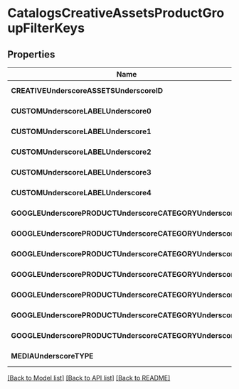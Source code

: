 # CatalogsCreativeAssetsProductGroupFilterKeys

## Properties
Name | Type | Description | Notes
------------ | ------------- | ------------- | -------------
**CREATIVEUnderscoreASSETSUnderscoreID** | [**CatalogsProductGroupMultipleStringCriteria**](.md) |  | [default to null]
**CUSTOMUnderscoreLABELUnderscore0** | [**CatalogsProductGroupMultipleStringCriteria**](.md) |  | [default to null]
**CUSTOMUnderscoreLABELUnderscore1** | [**CatalogsProductGroupMultipleStringCriteria**](.md) |  | [default to null]
**CUSTOMUnderscoreLABELUnderscore2** | [**CatalogsProductGroupMultipleStringCriteria**](.md) |  | [default to null]
**CUSTOMUnderscoreLABELUnderscore3** | [**CatalogsProductGroupMultipleStringCriteria**](.md) |  | [default to null]
**CUSTOMUnderscoreLABELUnderscore4** | [**CatalogsProductGroupMultipleStringCriteria**](.md) |  | [default to null]
**GOOGLEUnderscorePRODUCTUnderscoreCATEGORYUnderscore6** | [**CatalogsProductGroupMultipleStringListCriteria**](.md) |  | [default to null]
**GOOGLEUnderscorePRODUCTUnderscoreCATEGORYUnderscore5** | [**CatalogsProductGroupMultipleStringListCriteria**](.md) |  | [default to null]
**GOOGLEUnderscorePRODUCTUnderscoreCATEGORYUnderscore4** | [**CatalogsProductGroupMultipleStringListCriteria**](.md) |  | [default to null]
**GOOGLEUnderscorePRODUCTUnderscoreCATEGORYUnderscore3** | [**CatalogsProductGroupMultipleStringListCriteria**](.md) |  | [default to null]
**GOOGLEUnderscorePRODUCTUnderscoreCATEGORYUnderscore2** | [**CatalogsProductGroupMultipleStringListCriteria**](.md) |  | [default to null]
**GOOGLEUnderscorePRODUCTUnderscoreCATEGORYUnderscore1** | [**CatalogsProductGroupMultipleStringListCriteria**](.md) |  | [default to null]
**GOOGLEUnderscorePRODUCTUnderscoreCATEGORYUnderscore0** | [**CatalogsProductGroupMultipleStringListCriteria**](.md) |  | [default to null]
**MEDIAUnderscoreTYPE** | [**CatalogsProductGroupMultipleMediaTypesCriteria**](.md) |  | [default to null]

[[Back to Model list]](../README.md#documentation-for-models) [[Back to API list]](../README.md#documentation-for-api-endpoints) [[Back to README]](../README.md)


